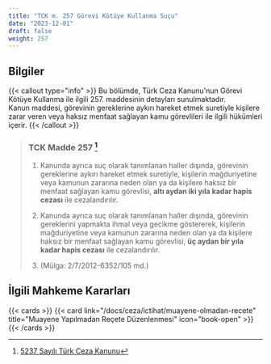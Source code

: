 ```yaml
---
title: "TCK m. 257 Görevi Kötüye Kullanma Suçu"
date: "2023-12-01"
draft: false
weight: 257
---
```


## Bilgiler

{{< callout type="info" >}}
Bu bölümde, Türk Ceza Kanunu'nun Görevi Kötüye Kullanma ile ilgili 257. maddesinin detayları sunulmaktadır.  
Kanun maddesi, görevinin gereklerine aykırı hareket etmek suretiyle kişilere zarar veren veya haksız menfaat sağlayan kamu görevlileri ile ilgili hükümleri içerir.
{{< /callout >}}

> ### TCK Madde 257 [^1]
>
> [^1]: [5237 Sayılı Türk Ceza Kanunu](https://www.mevzuat.gov.tr/mevzuat?MevzuatNo=5237&MevzuatTur=1&MevzuatTertip=5)
>
> 1. Kanunda ayrıca suç olarak tanımlanan haller dışında, görevinin gereklerine aykırı hareket etmek suretiyle, kişilerin mağduriyetine veya kamunun zararına neden olan ya da kişilere haksız bir menfaat sağlayan kamu görevlisi, **altı aydan iki yıla kadar hapis cezası** ile cezalandırılır.
>
> 2. Kanunda ayrıca suç olarak tanımlanan haller dışında, görevinin gereklerini yapmakta ihmal veya gecikme göstererek, kişilerin mağduriyetine veya kamunun zararına neden olan ya da kişilere haksız bir menfaat sağlayan kamu görevlisi, **üç aydan bir yıla kadar hapis cezası** ile cezalandırılır.
>
> 3. (Mülga: 2/7/2012-6352/105 md.)

## İlgili Mahkeme Kararları

{{< cards >}}
{{< card link="/docs/ceza/ictihat/muayene-olmadan-recete" title="Muayene Yapılmadan Reçete Düzenlenmesi" icon="book-open" >}}
{{< /cards >}}
